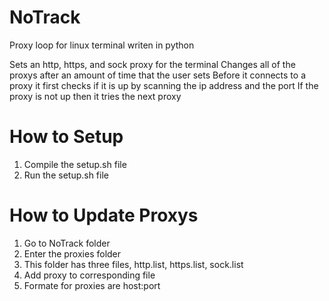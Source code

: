 # NoTrack
Proxy loop for linux terminal writen in python

Sets an http, https, and sock proxy for the terminal
Changes all of the proxys after an amount of time that the user sets
Before it connects to a proxy it first checks if it is up by scanning the ip address and the port
If the proxy is not up then it tries the next proxy

# How to Setup
1) Compile the setup.sh file
2) Run the setup.sh file

# How to Update Proxys
1) Go to NoTrack folder
2) Enter the proxies folder
3) This folder has three files, http.list, https.list, sock.list
4) Add proxy to corresponding file
5) Formate for proxies are host:port
